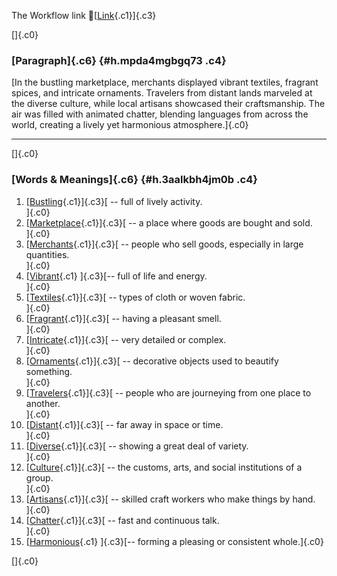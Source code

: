 The Workflow link
👏[[Link](https://www.google.com/url?q=http://www.google.com&sa=D&source=editors&ust=1759209950335751&usg=AOvVaw039D8OaMODgWI0PfJg_rsr){.c1}]{.c3}

[]{.c0}

### [Paragraph]{.c6} {#h.mpda4mgbgq73 .c4}

[In the bustling marketplace, merchants displayed vibrant textiles,
fragrant spices, and intricate ornaments. Travelers from distant lands
marveled at the diverse culture, while local artisans showcased their
craftsmanship. The air was filled with animated chatter, blending
languages from across the world, creating a lively yet harmonious
atmosphere.]{.c0}

------------------------------------------------------------------------

[]{.c0}

### [Words & Meanings]{.c6} {#h.3aalkbh4jm0b .c4}

1.  [[Bustling](https://www.google.com/url?q=http://www.google.com&sa=D&source=editors&ust=1759209950337507&usg=AOvVaw0GNmwkHS-tEtE3Uqtz6Okk){.c1}]{.c3}[ --
    full of lively activity.\
    ]{.c0}
2.  [[Marketplace](https://www.google.com/url?q=http://www.google.com&sa=D&source=editors&ust=1759209950337830&usg=AOvVaw3N59feF8qGJaNx74Aa4SkR){.c1}]{.c3}[ --
    a place where goods are bought and sold.\
    ]{.c0}
3.  [[Merchants](https://www.google.com/url?q=http://www.google.com&sa=D&source=editors&ust=1759209950338130&usg=AOvVaw3pNgtFYpMb-m3p8PAJhyPF){.c1}]{.c3}[ --
    people who sell goods, especially in large quantities.\
    ]{.c0}
4.  [[Vibrant](https://www.google.com/url?q=http://www.google.com&sa=D&source=editors&ust=1759209950338476&usg=AOvVaw2H0kcEPlXw4p5jJPAJpOn-){.c1}
    ]{.c3}[-- full of life and energy.\
    ]{.c0}
5.  [[Textiles](https://www.google.com/url?q=http://www.google.com&sa=D&source=editors&ust=1759209950338730&usg=AOvVaw14ukDCsDCef6WYKPFcAjWx){.c1}]{.c3}[ --
    types of cloth or woven fabric.\
    ]{.c0}
6.  [[Fragrant](https://www.google.com/url?q=http://www.google.com&sa=D&source=editors&ust=1759209950339006&usg=AOvVaw3GWX_b5qkGNpU-0HQaKwig){.c1}]{.c3}[ --
    having a pleasant smell.\
    ]{.c0}
7.  [[Intricate](https://www.google.com/url?q=http://www.google.com&sa=D&source=editors&ust=1759209950339364&usg=AOvVaw0SBbo-HGxuliX-nI_6m6G4){.c1}]{.c3}[ --
    very detailed or complex.\
    ]{.c0}
8.  [[Ornaments](https://www.google.com/url?q=http://www.google.com&sa=D&source=editors&ust=1759209950339661&usg=AOvVaw3R55WXE8t3v6UO3Zknd66z){.c1}]{.c3}[ --
    decorative objects used to beautify something.\
    ]{.c0}
9.  [[Travelers](https://www.google.com/url?q=http://www.google.com&sa=D&source=editors&ust=1759209950340011&usg=AOvVaw01csXWEFzsg6ZBofRz9PKT){.c1}]{.c3}[ --
    people who are journeying from one place to another.\
    ]{.c0}
10. [[Distant](https://www.google.com/url?q=http://www.google.com&sa=D&source=editors&ust=1759209950340363&usg=AOvVaw2-RhMxYEtrkAWJD1ZbCBxW){.c1}]{.c3}[ --
    far away in space or time.\
    ]{.c0}
11. [[Diverse](https://www.google.com/url?q=http://www.google.com&sa=D&source=editors&ust=1759209950340644&usg=AOvVaw38YR7SRqXT0hwuVPmVaVbZ){.c1}]{.c3}[ --
    showing a great deal of variety.\
    ]{.c0}
12. [[Culture](https://www.google.com/url?q=http://www.google.com&sa=D&source=editors&ust=1759209950340960&usg=AOvVaw1U6gByvd3JnUyeBmnm9-dy){.c1}]{.c3}[ --
    the customs, arts, and social institutions of a group.\
    ]{.c0}
13. [[Artisans](https://www.google.com/url?q=http://www.google.com&sa=D&source=editors&ust=1759209950341319&usg=AOvVaw0lRzYmnLf3YfE_9T0WMBJC){.c1}]{.c3}[ --
    skilled craft workers who make things by hand.\
    ]{.c0}
14. [[Chatter](https://www.google.com/url?q=http://www.google.com&sa=D&source=editors&ust=1759209950341655&usg=AOvVaw2htbRSgnazEaKk28ihnMwi){.c1}]{.c3}[ --
    fast and continuous talk.\
    ]{.c0}
15. [[Harmonious](https://www.google.com/url?q=http://www.google.com&sa=D&source=editors&ust=1759209950341961&usg=AOvVaw3jDpxdsspyc-3oMAvs-qF1){.c1}
    ]{.c3}[-- forming a pleasing or consistent whole.]{.c0}

[]{.c0}
